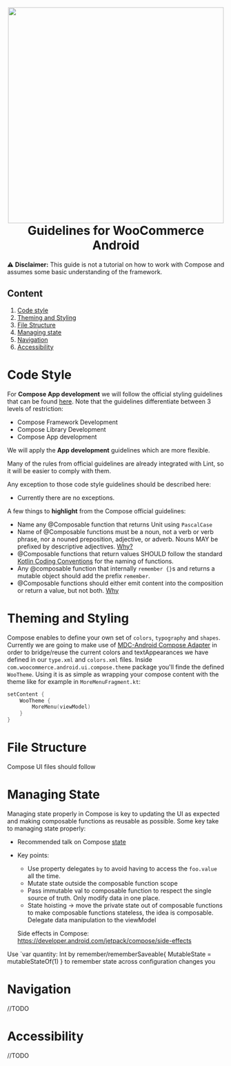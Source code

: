 <h1 align="center"><img src="https://user-images.githubusercontent.com/2663464/157550609-1b8b4781-409c-432a-a5e8-aca134c4913a.png" width="500"><br>Guidelines for WooCommerce Android</h1>


⚠️ **Disclaimer:** This guide is not a tutorial on how to work with Compose and assumes some basic understanding of the framework. 

## Content

1. [Code style](#code-style)
2. [Theming and Styling](#theming-and-styling)
3. [File Structure](#file-structure)
4. [Managing state](#managing-state)
5. [Navigation](#navigation)
6. [Accessibility](#accessibility)

 # Code Style

For **Compose App development** we will follow the official styling guidelines that can be found [here](https://github.com/androidx/androidx/blob/androidx-main/compose/docs/compose-api-guidelines.md#api-guidelines-for-jetpack-compose). Note that the guidelines differentiate between 3 levels of restriction:
* Compose Framework Development
* Compose Library Development
* Compose App development

We will apply the **App development** guidelines which are more flexible. 

Many of the rules from official guidelines are already integrated with Lint, so it will be easier to comply with them. 

Any exception to those code style guidelines should be described here: 

* Currently there are no exceptions. 

A few things to **highlight** from the Compose official guidelines: 

* Name any @Composable function that returns Unit using `PascalCase`
* Name of @Composable functions must be a noun, not a verb or verb phrase, nor a nouned preposition, adjective, or adverb. Nouns MAY be prefixed by descriptive adjectives. [Why?](https://github.com/androidx/androidx/blob/androidx-main/compose/docs/compose-api-guidelines.md#why-2)
* @Composable functions that return values SHOULD follow the standard [Kotlin Coding Conventions](https://kotlinlang.org/docs/coding-conventions.html#function-names) for the naming of functions.
* Any @composable function that internally `remember {}`s and returns a mutable object should add the prefix `remember`.
* @Composable functions should either emit content into the composition or return a value, but not both. [Why](https://github.com/androidx/androidx/blob/androidx-main/compose/docs/compose-api-guidelines.md#why-6)

# Theming and Styling

Compose enables to define your own set of `colors`, `typography` and `shapes`. Currently we are going to make use of [MDC-Android Compose Adapter](https://material-components.github.io/material-components-android-compose-theme-adapter/) in order to bridge/reuse the current colors and textAppearances we have defined in our `type.xml` and `colors.xml` files. Inside `com.woocommerce.android.ui.compose.theme` package you'll finde the defined `WooTheme`. Using it is as simple as wrapping your compose content with the theme like for example in `MoreMenuFragment.kt`: 

```kotlin
setContent {
    WooTheme {
        MoreMenu(viewModel)
    }
}
```

# File Structure



Compose UI files should follow 

# Managing State

Managing state properly in Compose is key to updating the UI as expected and making composable functions as reusable as possible. Some key take to managing state properly: 

- Recommended talk on Compose [state](https://www.youtube.com/watch?v=rmv2ug-wW4U&ab_channel=AndroidDevelopers)
- Key points: 
	- Use property delegates `by` to avoid having to access the `foo.value` all the time. 
	- Mutate state outside the composable function scope
	- Pass immutable val to composable function to respect the single source of truth. Only modify data in one place. 
	- State hoisting -> move the private state out of composable functions to make composable functions stateless, the idea is composable. Delegate data manipulation to the viewModel

	Side effects in Compose: https://developer.android.com/jetpack/compose/side-effects
	

Use  `var quantity: Int by remember/rememberSaveable{ MutableState<Int> = mutableStateOf(1) } to remember state across configuration changes you

# Navigation

//TODO

# Accessibility

//TODO
